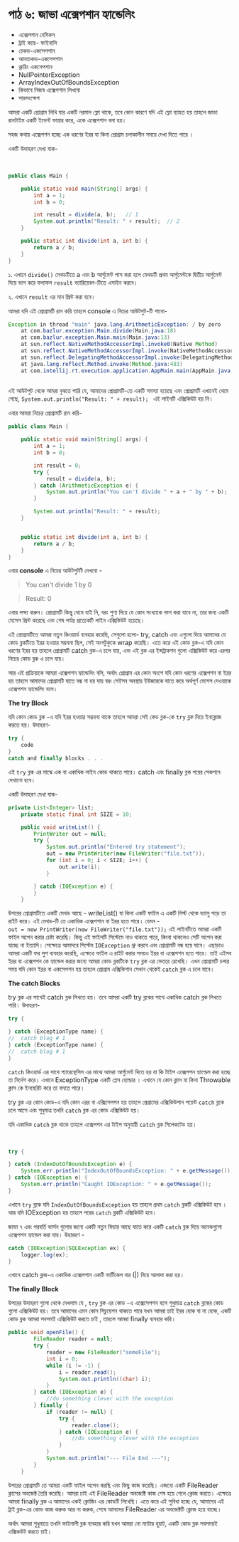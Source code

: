 # পাঠ ৬: জাভা এক্সেপশান হ্যান্ডেলিং

* এক্সেপশান বেসিকস
* ট্রাই ক্যাচ- ফাইনালি
* চেকড-একসেপশান
* আনচেকড-একসেপশান
* থ্রুয়িং একসেপশান
* NullPointerException
* ArrayIndexOutOfBoundsException
* কিভাবে নিজস্ব এক্সেপশান লিখবো
* সারসংক্ষেপ	

আমরা একটি প্রোগ্রাম লিখি যার একটি নরমাল ফ্লো থাকে, তবে কোন কারণে যদি এই ফ্লো ব্যাহত হয় তাহলে জাভা রানটাইম একটি ইভেন্ট  ফায়ার করে, একে এক্সেপশান বলা হয়। 

সহজ কথায় এক্সেপশন হচ্ছে এক ধরণের ইরর যা কিনা প্রোগ্রাম চলাকালীন সময়ে দেখা দিতে পারে । 
  
একটি উদাহরণ দেখা যাক- 

‌‌
```java
public class Main {

    public static void main(String[] args) {
        int a = 1;
        int b = 0;

        int result = divide(a, b);   // ‌1
        System.out.println("Result: " + result);  // 2
    }

    public static int divide(int a, int b) {
        return a / b;
    }
}

```

১.  এখানে `divide()`  মেথডটিতে  a এবং b আর্গুমেন্ট পাস করা হলে  মেথডটি  প্রথম আর্গুমেন্টকে দ্বিতীয় আর্গুমেন্ট দিয়ে ভাগ করে ফলাফল ‌`result` ভ্যারিয়েবল-টিতে এসাইন করবে। 

২. এখানে `result` এর মান  প্রিন্ট করা হবে। 

আমরা যদি এই প্রোগ্রামটি রান করি তাহলে console  এ নিচের আউটপুট-টি পাবো- 

```java
Exception in thread "main" java.lang.ArithmeticException: / by zero
	at com.bazlur.exception.Main.divide(Main.java:18)
	at com.bazlur.exception.Main.main(Main.java:13)
	at sun.reflect.NativeMethodAccessorImpl.invoke0(Native Method)
	at sun.reflect.NativeMethodAccessorImpl.invoke(NativeMethodAccessorImpl.java:62)
	at sun.reflect.DelegatingMethodAccessorImpl.invoke(DelegatingMethodAccessorImpl.java:43)
	at java.lang.reflect.Method.invoke(Method.java:483)
	at com.intellij.rt.execution.application.AppMain.main(AppMain.java:134)
‌
```

এই আউটপুট থেকে আমরা বুঝতে পারি যে, আমাদের প্রোগ্রামটি-তে একটি  সমস্যা হয়েছে এবং প্রোগ্রামটি এখানেই থেমে গেছে,         `System.out.println("Result: " + result); ` এই লাইনটি এক্সিকিউট হয় নি। 


এবার আমরা নিচের প্রোগ্রামটি রান করি- 

```java
public class Main {

    public static void main(String[] args) {
        int a = 1;
        int b = 0;

        int result = 0;
        try {
            result = divide(a, b);
        } catch (ArithmeticException e) {
            System.out.println("You can't divide " + a + " by " + b);
        }

        System.out.println("Result: " + result);
    }


    public static int divide(int a, int b) {
        return a / b;
    }
}
```

এবার **console** এ নিচের আউটপুটটি দেখবো - 

> You can't divide 1 by 0

> Result: 0

এবার লক্ষ্য করুন। প্রোগ্রামটি কিন্তু থেমে যাই নি, বরং   শুণ্য দিয়ে যে কোন সংখ্যাকে ভাগ করা যাবে না, তার জন্য একটি মেসেস প্রিন্ট করেছে এবং শেষ পর্যন্ত প্রত্যেকটি লাইন এক্সিকিউট হয়েছে। 

এই প্রোগ্রামটিতে আমরা  নতুন কিওয়ার্ড ব্যবহার করেছি, সেগুলো হলো-  try, catch 
এবং এগুলো দিয়ে আমাদের যে কোড ব্লকটিতে ইরর হওয়ার সম্ভবনা ছিল, সেই অংগটুকুকে wrap  করেছি। এতে করে এই কোড ব্লক-এ যদি কোন ধরণের ইরর হয় তাহলে  প্রোগ্রামটি catch ব্লক-এ চলে যায়, এবং এই ব্লক এর ইন্সট্রাকশন গুলো এক্সিকিউট করে এরপর নিচের কোড ব্লক এ চলে যায়। 

আর এই প্রক্রিয়াকে আমরা এক্সেপশন হ্যান্ডেলিং বলি, অর্থাৎ প্রোগ্রাম এর কোন অংশে যদি কোন ধরণের এক্সেপশন বা ইরর হয় তাহলে আমাদের প্রোগ্রামটি যাতে বন্ধ না হয় যায় বরং সেইসব অবস্থায় ইউজারকে যাতে করে অর্থপূর্ণ মেসেস দেওয়াকে এক্সেপশন হ্যান্ডেলিং বলে। 

**The try Block**

যদি কোন কোড ব্লক -এ যদি ইরর হওয়ার সম্ভবনা থাকে তাহলে আমরা সেই কেড  ব্লক-কে  `try` ব্লক দিয়ে ইনক্লােজ করতে হয়। 
উদাহরণ- 

```java
try {
    code
}
catch and finally blocks . . .

```
এই `try` ব্লক এর মাঝে এক বা একাধিক লাইন কোড থাকতে পারে।  catch এবং finally ব্লক পরের সেকশনে দেখানো হবে। 

একটি উদাহরণ দেখা যাক- 

```java
private List<Integer> list;
    private static final int SIZE = 10;

    public void writeList() {
        PrintWriter out = null;
        try {
            System.out.println("Entered try statement");
            out = new PrintWriter(new FileWriter("file.txt"));
            for (int i = 0; i < SIZE; i++) {
                out.write(i);
            }

        } catch (IOException e) {
        }
    }

```
উপরের প্রোগ্রামটিতে একটি মেথড আছে - writeList() যা কিনা একটি ফাইল এ একটি লিস্ট থেকে ভ্যালু পড়ে তা রাইট করে।  এই মেথড-টি তে একাধিক এক্সেপশান বা ইরর হতে পারে।  যেমন -  
`out = new PrintWriter(new FileWriter("file.txt"));` এই লাইনটিতে আমরা একটি ফাইল অপেন করার চেষ্টা করেছি। কিন্তু এই ফাইলটি সিস্টেমে নাও থাকতে পারে, কিংবা থাকলেও সেটি অপেন করা যাচ্ছে না ইত্যাদি।  সেক্ষেত্রে আমাদরে সিস্টেম `IOException` থ্রু করবে এবং প্রোগ্রামটি বন্ধ হয়ে যাবে। এছাড়াও আমরা একটি ফর লুপ ব্যবহার করেছি, এক্ষেত্রে ফাইল এ রাইট করার সময়ও ইরর বা এক্সেপশন হতে পারে। তাই এইসব ইরর বা এক্সেপশন কে হ্যান্ডেল করার জন্যে আমরা কোড ব্লকটিকে `try` ব্লক এর ভেতরে রেখেছি। 
এখন প্রোগ্রামটি চলার সময় যদি কোন ইরর বা একসেপশন হয় তাহলে প্রোগ্রাম এক্সিকিশান সেখান থেকেই `catch` ব্লক এ চলে যাবে। 


**The catch Blocks**

try ব্লক এর সাথেই catch ব্লক লিখতে হয়। তবে আমরা একটি try ব্লকের সাথে একাধিক catch ব্লক লিখতে পারি। উদাহরণ- 

```java
try {

} catch (ExceptionType name) {
//  catch blog # 1
} catch (ExceptionType name) {
//  catch blog # 1
}
```
`catch` কিওয়ার্ড এর সাথে প্যারেন্থেসিস এর মাঝে আমরা আর্গুমেন্ট দিতে হয় যা কি টাইপ এক্সেপশন হ্যাল্ডেল করা হচ্ছে তা নির্দেশ করে। 
এখানে ExceptionType একটি প্লেস হোল্ডার । এখানে যে কোন ক্লাস যা কিনা Throwable ক্লাস কে ইনহেরিট করে তা বসতে পারে।

try ব্লক এর কোন কোড-এ যদি কোন এরর বা এক্সিসেপশন হয় তাহলে প্রেগ্রামের এক্সিকিউশান পয়েন্ট `catch` ব্লকে চলে আসে এবং শুধুমাত্র তখনি `catch` ব্লক এর কোড এক্সিকিউট হয়। 

যদি একাধিক `catch` ব্লক থাকে তাহলে এক্সেপশন এর টাইপ অনুযায়ী ‌`catch` ব্লক সিলেকটেড হয়। 

‌‌
```java
try {

} catch (IndexOutOfBoundsException e) {
    System.err.println("IndexOutOfBoundsException: " + e.getMessage());
} catch (IOException e) {
    System.err.println("Caught IOException: " + e.getMessage());
}
```
এখানে  `try` ব্লকে যদি  `IndexOutOfBoundsException`  হয় তাহলে প্রথম `catch` ব্লকটি এক্সিকিউট হবে । আর যদি IOException হয় তাহলে পরের `catch` ব্লকটি এক্সিকিউট হবে। 

জাভা ৭ এবং পরবর্তি ভার্সন গুলোর জন্যে একটি নতুন ফিচার আছে যাতে করে একটি `catch` ব্লক দিয়ে অনেকগুলো এক্সেপশন হ্যান্ডেল করা যায়।  উহারহণ -


```java
catch (IOException|SQLException ex) {
    logger.log(ex);
}
```
এখানে catch ক্লজ-এ একাধিক এক্সেপশান একটি ভার্টিকেল বার (|) দিয়ে আলাদা করা হয়। 

**The finally Block**

উপরের উদাহরণ গুলো থেকে দেখলাম যে , `try` ব্লক এর কোড -এ এক্সেসেপশন হলে শুধুমাত্র ‌`catch` ব্লকের কোড গুলো এক্সিকিউট হয়।  তবে আমাদের এমন কোন সিচুয়েশন থাকতে পারে যখন আমরা চাই ইরর হোক বা না হোক, একটি কোড ব্লক আমরা সবসমই এক্সিকিউট করতে চাই , তাহলে আমরা finally ব্যবহার করি। 

```java
public void openFile() {
        FileReader reader = null;
        try {
            reader = new FileReader("someFile");
            int i = 0;
            while (i != -1) {
                i = reader.read();
                System.out.println((char) i);
            }
        } catch (IOException e) {
            //do something clever with the exception
        } finally {
            if (reader != null) {
                try {
                    reader.close();
                } catch (IOException e) {
                    //do something clever with the exception
                }
            }
            System.out.println("--- File End ---");
        }
    }
```
উপরের প্রোগ্রামটি তে আমরা একটি ফাইল অপেন করছি এবং কিছু কাজ করেছি। এজন্যে একটি FileReader ক্লাসের অবজেক্ট তৈরি করেছি। আমরা চাই এই FileReader অবজেক্টি কাজ শেষ হয়ে গেলে ক্লোজ করতে।  এক্ষেত্রে আমরা finally ব্লক এ আমাদের একই ক্লোজিং এর কোডটি লিখেছি। এতে করে এই সুবিধা হচ্ছে যে, আমাদের এই ট্রাই ব্লক-এর কোড কাজ করুক আর না করুক, শেষে আমাদের FileReader এর অবজেক্টটি ক্লোজ হয়ে যাচ্ছে। 

অর্থাৎ আমরা শুধুমাত্রে তখনি ফাইনালী ব্লক ব্যবহার করি যখন আমরা নো ম্যাটার হুয়াট, একটি কোড ব্লক সবসময়ই এক্সিকউট করতে চাই। 








